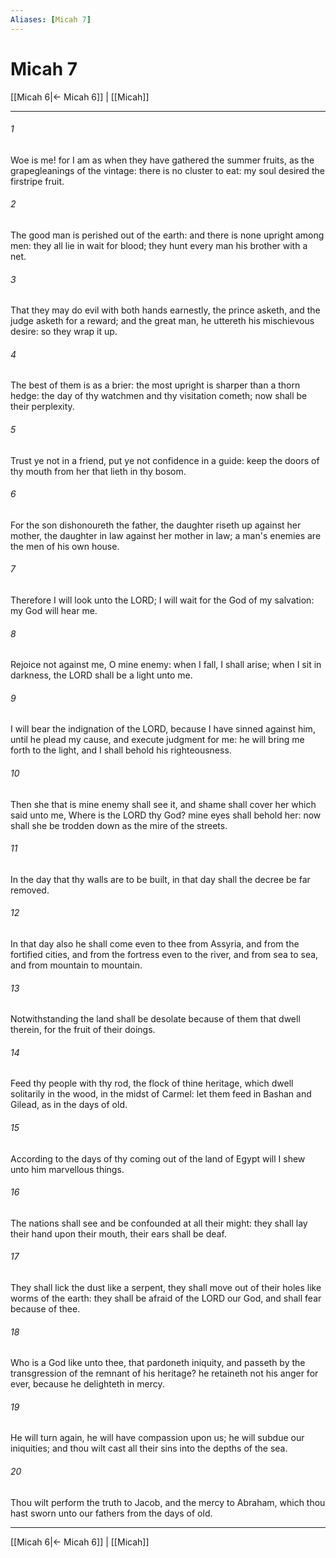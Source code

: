 ```yaml
---
Aliases: [Micah 7]
---
```

# Micah 7

[[Micah 6|← Micah 6]] | [[Micah]]
***



###### 1 
Woe is me! for I am as when they have gathered the summer fruits, as the grapegleanings of the vintage: there is no cluster to eat: my soul desired the firstripe fruit. 

###### 2 
The good man is perished out of the earth: and there is none upright among men: they all lie in wait for blood; they hunt every man his brother with a net. 

###### 3 
That they may do evil with both hands earnestly, the prince asketh, and the judge asketh for a reward; and the great man, he uttereth his mischievous desire: so they wrap it up. 

###### 4 
The best of them is as a brier: the most upright is sharper than a thorn hedge: the day of thy watchmen and thy visitation cometh; now shall be their perplexity. 

###### 5 
Trust ye not in a friend, put ye not confidence in a guide: keep the doors of thy mouth from her that lieth in thy bosom. 

###### 6 
For the son dishonoureth the father, the daughter riseth up against her mother, the daughter in law against her mother in law; a man's enemies are the men of his own house. 

###### 7 
Therefore I will look unto the LORD; I will wait for the God of my salvation: my God will hear me. 

###### 8 
Rejoice not against me, O mine enemy: when I fall, I shall arise; when I sit in darkness, the LORD shall be a light unto me. 

###### 9 
I will bear the indignation of the LORD, because I have sinned against him, until he plead my cause, and execute judgment for me: he will bring me forth to the light, and I shall behold his righteousness. 

###### 10 
Then she that is mine enemy shall see it, and shame shall cover her which said unto me, Where is the LORD thy God? mine eyes shall behold her: now shall she be trodden down as the mire of the streets. 

###### 11 
In the day that thy walls are to be built, in that day shall the decree be far removed. 

###### 12 
In that day also he shall come even to thee from Assyria, and from the fortified cities, and from the fortress even to the river, and from sea to sea, and from mountain to mountain. 

###### 13 
Notwithstanding the land shall be desolate because of them that dwell therein, for the fruit of their doings. 

###### 14 
Feed thy people with thy rod, the flock of thine heritage, which dwell solitarily in the wood, in the midst of Carmel: let them feed in Bashan and Gilead, as in the days of old. 

###### 15 
According to the days of thy coming out of the land of Egypt will I shew unto him marvellous things. 

###### 16 
The nations shall see and be confounded at all their might: they shall lay their hand upon their mouth, their ears shall be deaf. 

###### 17 
They shall lick the dust like a serpent, they shall move out of their holes like worms of the earth: they shall be afraid of the LORD our God, and shall fear because of thee. 

###### 18 
Who is a God like unto thee, that pardoneth iniquity, and passeth by the transgression of the remnant of his heritage? he retaineth not his anger for ever, because he delighteth in mercy. 

###### 19 
He will turn again, he will have compassion upon us; he will subdue our iniquities; and thou wilt cast all their sins into the depths of the sea. 

###### 20 
Thou wilt perform the truth to Jacob, and the mercy to Abraham, which thou hast sworn unto our fathers from the days of old.

***
[[Micah 6|← Micah 6]] | [[Micah]]

